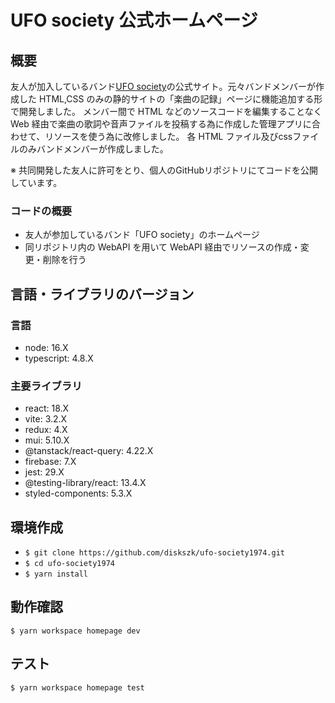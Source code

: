 # UFO society 公式ホームページ

## 概要
友人が加入しているバンド[UFO society](https://twitter.com/ufo_society)の公式サイト。元々バンドメンバーが作成した HTML,CSS のみの静的サイトの「楽曲の記録」ページに機能追加する形で開発しました。
メンバー間で HTML などのソースコードを編集することなく Web 経由で楽曲の歌詞や音声ファイルを投稿する為に作成した管理アプリに合わせて、リソースを使う為に改修しました。
各 HTML ファイル及びcssファイルのみバンドメンバーが作成しました。

※ 共同開発した友人に許可をとり、個人のGitHubリポジトリにてコードを公開しています。

### コードの概要
- 友人が参加しているバンド「UFO society」のホームページ
- 同リポジトリ内の WebAPI を用いて WebAPI 経由でリソースの作成・変更・削除を行う


## 言語・ライブラリのバージョン

### 言語
- node: 16.X
- typescript: 4.8.X

### 主要ライブラリ
- react: 18.X
- vite: 3.2.X
- redux: 4.X
- mui: 5.10.X
- @tanstack/react-query: 4.22.X
- firebase: 7.X
- jest: 29.X
- @testing-library/react: 13.4.X
- styled-components: 5.3.X

## 環境作成
- `$ git clone https://github.com/diskszk/ufo-society1974.git`
- `$ cd ufo-society1974`
- `$ yarn install`

## 動作確認
`$ yarn workspace homepage dev`

## テスト
`$ yarn workspace homepage test`
